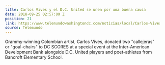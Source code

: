 ```yaml
---
title: Carlos Vives y el D.C. United se unen por una buena causa
date: 2018-09-25 02:57:00 Z
position: 21
link: https://www.telemundowashingtondc.com/noticias/local/Carlos-Vives-se-une-a-D_C_-United-para-realizar-donaci_n_Washington-DC-494286021.html?akmobile=o&appVideoHub=y
source: Telemundo
---
```


Grammy-winning Colombian artist, Carlos Vives, donated two "callejeras" or "goal-chairs" to DC SCORES at a special event at the Inter-American Development Bank alongside D.C. United players and poet-athletes from Bancroft Elementary School.